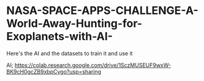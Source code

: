 # NASA-SPACE-APPS-CHALLENGE-A-World-Away-Hunting-for-Exoplanets-with-AI-
Here's the AI and the datasets to train it and use it

AI;
https://colab.research.google.com/drive/1SczMUSEUF9wxW-BK9cH0gcZB9xbpCygo?usp=sharing

